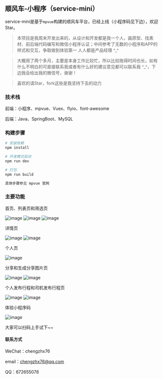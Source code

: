 ## 顺风车-小程序（service-mini）

service-mini是基于`mpvue`构建的顺风车平台，已经上线（小程序码见下边），欢迎Star。

> 本项目是我周末开发出来的，从设计和开发都是我一个人，画原型、找素材、前后端代码编写和微信小程序认证；中间参考了无数的小程序和APP的样式和交互，争取做到体验第一 人人都是产品经理 ^_^

> 大概用了两个多月，主要是本身工作比较忙，所以比较拖得时间也长，如有什么不明白的可直接联系我或者有什么好的建议意见都可以联系我 ^_^，下边我会给出我的微信号，谢谢！

> 喜欢的请Star，fork这些是我坚持下去的动力


### 技术栈

前端：小程序、mpvue、Vuex、flyio、font-awesome

后端：Java、SpringBoot、MySQL


### 构建步骤

``` bash
# 安装依赖
npm install

# 开发模式启动
npm run dev

# 打包
npm run build

具体步骤参见 mpvue 官网
```

### 主要功能

首页、列表页和筛选页

![image](https://github.com/chengzhx76/service-mini/blob/master/resource/mp-1.jpg)
![image](https://github.com/chengzhx76/service-mini/blob/master/resource/mp-2.jpg)
![image](https://github.com/chengzhx76/service-mini/blob/master/resource/mp-3.jpg)

详情页

![image](https://github.com/chengzhx76/service-mini/blob/master/resource/mp-4.jpg)
![image](https://github.com/chengzhx76/service-mini/blob/master/resource/mp-5.jpg)

个人页

![image](https://github.com/chengzhx76/service-mini/blob/master/resource/mp-6.jpg)

分享和生成分享图片页

![image](https://github.com/chengzhx76/service-mini/blob/master/resource/mp-7.jpg)
![image](https://github.com/chengzhx76/service-mini/blob/master/resource/mp-8.jpg)

个人发布行程和司机发布行程页

![image](https://github.com/chengzhx76/service-mini/blob/master/resource/mp-9.jpg)
![image](https://github.com/chengzhx76/service-mini/blob/master/resource/mp-10.jpg)


体验小程序码

![image](https://github.com/chengzhx76/service-mini/blob/master/resource/qrcode.jpg)


大家可以扫码上手试下~~

#### 联系方式

WeChat：chengzhx76

email：chengzhx76@qq.com
 
QQ：672655078
